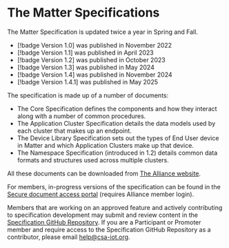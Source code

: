 # The Matter Specifications

The Matter Specification is updated twice a year in Spring and Fall.

- [!badge Version 1.0] was published in November 2022
- [!badge Version 1.1] was published in April 2023
- [!badge Version 1.2] was published in October 2023
- [!badge Version 1.3] was published in May 2024
- [!badge Version 1.4] was published in November 2024
- [!badge Version 1.4.1] was published in May 2025

The specification is made up of a number of documents:

- The Core Specification defines the components and how they interact along with a number of common procedures.
- The Application Cluster Specification details the data models used by each cluster that makes up an endpoint.
- The Device Library Specification sets out the types of End User device in Matter and which Application Clusters make up that device.
- The Namespace Specification (introduced in 1.2) details common data formats and structures used across multiple clusters.

All these documents can be downloaded from [The Alliance website](https://csa-iot.org/developer-resource/specifications-download-request/).

For members, in-progress versions of the specification can be found in the [Secure document access portal](https://docs.csa-iot.org/) (requires Alliance member login).

Members that are working on an approved feature and actively contributing to specification development may submit and review content in the [Specification GitHub Repository](https://github.com/CHIP-Specifications/connectedhomeip-spec). If you are a Participant or Promoter member and require access to the Specification GitHub Repository as a contributor, please email help@csa-iot.org.
